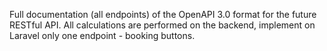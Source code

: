Full documentation (all endpoints) of the OpenAPI 3.0 format for the future RESTful API. All calculations are performed on the backend, implement on Laravel only one endpoint - booking buttons.
